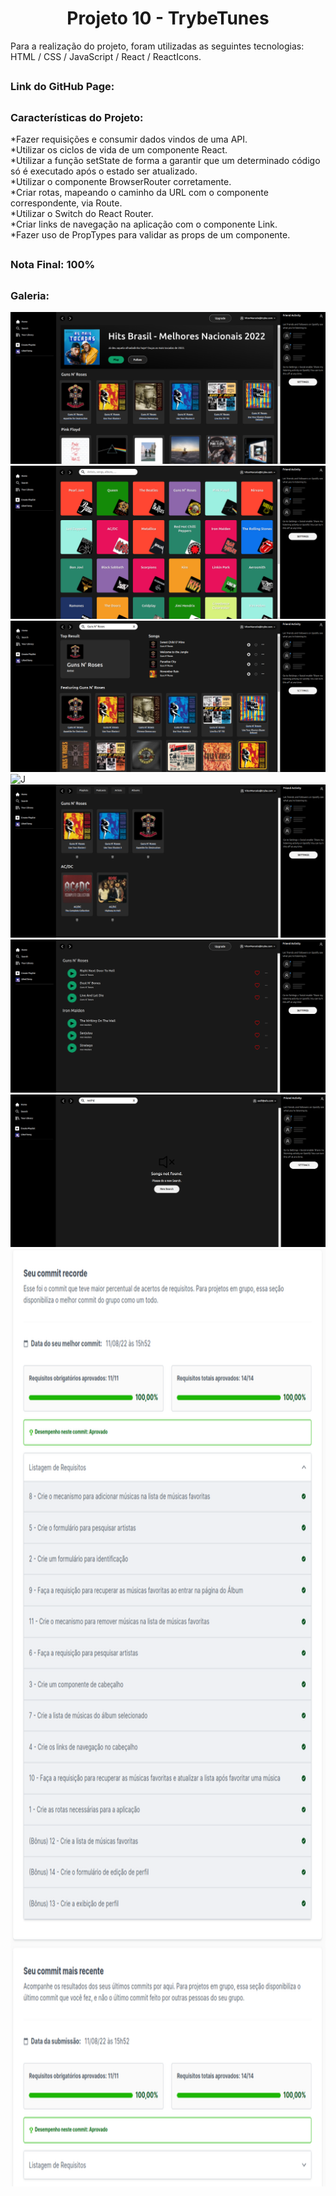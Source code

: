 <h1 align="center">Projeto 10 - TrybeTunes</h1>

<div>
  Para a realização do projeto, foram utilizadas as seguintes tecnologias: HTML / CSS / JavaScript / React / ReactIcons.
</div>

##

<div>
  <h3>Link do GitHub Page:</h3> 
</div>

##

<div>
  <h3>Características do Projeto:</h3>
  *Fazer requisições e consumir dados vindos de uma API.</br>
  *Utilizar os ciclos de vida de um componente React.</br>
  *Utilizar a função setState de forma a garantir que um determinado código só é executado após o estado ser atualizado.</br>
  *Utilizar o componente BrowserRouter corretamente.</br>
  *Criar rotas, mapeando o caminho da URL com o componente correspondente, via Route.</br>
  *Utilizar o Switch do React Router.</br>
  *Criar links de navegação na aplicação com o componente Link.</br>
  *Fazer uso de PropTypes para validar as props de um componente.</br>
</div>

##

<div>
  <h3>Nota Final: 100%</h3>
</div>

##
<h3>Galeria:</h3>
<img src="https://raw.githubusercontent.com/VitorMarceloSantos/Trybe-Projeto-10-TrybeTunes/main/screenShot/home.png" title="Projeto - 10" alt="J"/><br/>
<img src="https://raw.githubusercontent.com/VitorMarceloSantos/Trybe-Projeto-10-TrybeTunes/main/screenShot/search.png" title="Projeto - 10" alt="J"/><br/>
<img src="https://raw.githubusercontent.com/VitorMarceloSantos/Trybe-Projeto-10-TrybeTunes/main/screenShot/musics.png" title="Projeto - 10" alt="J"/><br/>
<img src="https://raw.githubusercontent.com/VitorMarceloSantos/-rybe-Projeto-10-TrybeTunes/main/screenShot/musicsSearch.png" title="Projeto - 10" alt="J"/><br/>
<img src="https://raw.githubusercontent.com/VitorMarceloSantos/Trybe-Projeto-10-TrybeTunes/main/screenShot/albums.png" title="Projeto - 10" alt="J"/><br/>
<img src="https://raw.githubusercontent.com/VitorMarceloSantos/Trybe-Projeto-10-TrybeTunes/main/screenShot/playlist.png" title="Projeto - 10" alt="J"/><br/>
<img src="https://raw.githubusercontent.com/VitorMarceloSantos/Trybe-Projeto-10-TrybeTunes/main/screenShot/not.png" title="Projeto - 10" alt="J"/><br/>
<img src="https://raw.githubusercontent.com/VitorMarceloSantos/Trybe-Projeto-10-TrybeTunes/main/screenShot/nota.png" title="Projeto - 10" alt="J" width="1000" height="1500"/><br/>

##
